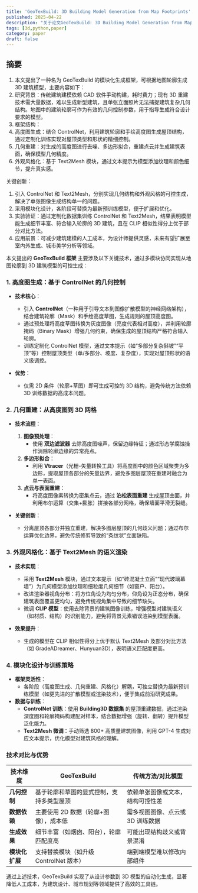```yaml
---
title: 'GeoTexBuild: 3D Building Model Generation from Map Footprints'
published: 2025-04-22
description: "关于论文GeoTexBuild: 3D Building Model Generation from Map Footprints.的阅读报告"
tags: [3d,python,paper]
category: paper
draft: false
---
```


## 摘要

1. 本文提出了一种名为 GeoTexBuild 的模块化生成框架，可根据地图轮廓生成 3D 建筑模型，主要内容如下：
2. 研究背景：传统建筑建模依赖 CAD 软件手动构建，耗时费力；现有 3D 重建技术需大量数据，难以生成新型建筑，且单张立面照片无法捕捉建筑复杂几何结构。地图中的建筑轮廓可作为有效的几何控制参数，用于指导生成符合设计要求的模型。
3. 框架结构：
4. 高度图生成：结合 ControlNet，利用建筑轮廓和手绘高度图生成屋顶结构，通过定制化训练实现对屋顶类型和形状的精细控制。
5. 几何重建：对生成的高度图进行去噪、多边形拟合，重建点云并生成建筑表面，确保模型几何精度。
6. 外观风格化：基于 Text2Mesh 模块，通过文本提示为模型添加纹理和颜色细节，提升真实感。

关键创新：

1. 引入 ControlNet 和 Text2Mesh，分别实现几何结构和外观风格的可控生成，解决了单张图像生成结构单一的问题。
2. 采用模块化设计，各阶段可替换为最新预训练模型，便于扩展和优化。
3. 实验验证：通过定制化数据集训练 ControlNet 和 Text2Mesh，结果表明模型能生成细节丰富、符合输入轮廓的 3D 建筑，且在 CLIP 相似性得分上优于部分对比方法。
4. 应用前景：可减少建筑建模的人工成本，为设计师提供灵感，未来有望扩展至室内外生成、城市美学分析等领域。


本文提出的 **GeoTexBuild 框架** 主要涉及以下关键技术，通过多模块协同实现从地图轮廓到 3D 建筑模型的可控生成：


### **1. 高度图生成：基于 ControlNet 的几何控制**
- **技术核心**：
    - 引入 **ControlNet**（一种用于引导文本到图像扩散模型的神经网络架构），结合建筑轮廓（Mask）和手绘高度草图，生成规则的屋顶高度图。
    - 通过预处理将高度草图转换为灰度图像（亮度代表相对高度），并利用轮廓掩码（Binary Mask）增强几何约束，确保生成的屋顶结构严格符合输入轮廓。
    - 训练定制化 ControlNet 模型，通过文本提示（如“多部分复杂斜坡”“平顶”等）控制屋顶类型（单/多部分、坡度、复杂度），实现对屋顶形状的语义级调控。

- **优势**：
    - 仅需 2D 条件（轮廓+草图）即可生成可控的 3D 结构，避免传统方法依赖 3D 训练数据的高成本问题。


### **2. 几何重建：从高度图到 3D 网格**
- **技术流程**：
    1. **图像预处理**：
        - 使用 **双边滤波器** 去除高度图噪声，保留边缘特征；通过形态学腐蚀操作消除轮廓边缘的异常亮点。
    2. **多边形拟合**：
        - 利用 **Vtracer**（光栅-矢量转换工具）将高度图中的颜色区域聚类为多边形，提取屋顶各部分的矢量边界，避免多图层屋顶在重建时融合为单一表面。
    3. **点云与表面重建**：
        - 将高度图像素转换为密集点云，通过 **泊松表面重建** 生成屋顶曲面，并利用布尔运算（交集+膨胀）拼接各部分网格，确保墙面平滑无裂缝。

- **关键创新**：
    - 分离屋顶各部分并独立重建，解决多图层屋顶的几何歧义问题；通过布尔运算优化边界，避免传统修剪导致的“条纹状”立面缺陷。


### **3. 外观风格化：基于 Text2Mesh 的语义渲染**
- **技术实现**：
    - 采用 **Text2Mesh** 模块，通过文本提示（如“砖混凝土立面”“现代玻璃幕墙”）为几何模型添加纹理和细粒度几何细节（如窗户、阳台）。
    - 改进渲染器视角分布：将方位角设为均匀分布，仰角设为正态分布，确保建筑表面覆盖更均匀，避免传统视角集中导致的细节缺失。
    - 微调 **CLIP 模型**：使用去除背景的建筑图像训练，增强模型对建筑语义（如材质、结构）的识别能力，避免将背景元素错误渲染到模型表面。

- **效果提升**：
    - 生成的模型在 CLIP 相似性得分上优于默认 Text2Mesh 及部分对比方法（如 GradeADreamer、Hunyuan3D），表明语义匹配度更高。


### **4. 模块化设计与训练策略**
- **框架灵活性**：
    - 各阶段（高度图生成、几何重建、风格化）解耦，可独立替换为最新预训练模型（如更先进的扩散模型或渲染技术），便于集成前沿研究成果。
- **数据与训练**：
    - **ControlNet 训练**：使用 **Building3D 数据集** 的屋顶重建数据，通过渲染深度图和轮廓掩码构建配对样本，结合数据增强（旋转、翻转）提升模型泛化能力。
    - **Text2Mesh 微调**：手动筛选 800+ 高质量建筑图像，利用 GPT-4 生成对应文本提示，优化模型对建筑风格的理解。


### **技术对比与优势**
| **技术维度**       | **GeoTexBuild**                              | **传统方法/对比模型**                |
|--------------------|---------------------------------------------|--------------------------------------|
| **几何控制**       | 基于轮廓和草图的显式控制，支持多类型屋顶   | 依赖单张图像或文本，结构可控性差 |
| **数据依赖**       | 主要使用 2D 数据（轮廓+图像），成本低       | 需多视图图像、点云或 3D 训练数据 |
| **生成效果**       | 细节丰富（如烟囱、阳台），轮廓匹配度高     | 可能出现结构歧义或背景混淆     |
| **模块化扩展**     | 支持替换模块（如升级 ControlNet 版本）      | 端到端模型难以修改内部组件           |

通过上述技术，GeoTexBuild 实现了从设计参数到 3D 模型的自动化生成，显著降低人工成本，为建筑设计、城市规划等领域提供了高效的工具链。